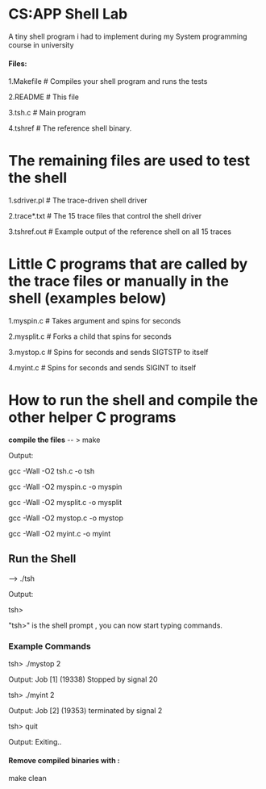 
# **CS:APP Shell Lab**

A tiny shell program i had to implement during my System programming course in university


#### Files:

1.Makefile	# Compiles your shell program and runs the tests

2.README		# This file

3.tsh.c		  # Main program 

4.tshref		# The reference shell binary.

# The remaining files are used to test the shell
1.sdriver.pl	# The trace-driven shell driver

2.trace*.txt	# The 15 trace files that control the shell driver

3.tshref.out 	# Example output of the reference shell on all 15 traces

# Little C programs that are called by the trace files or manually in the shell (examples below)
1.myspin.c	  # Takes argument <n> and spins for <n> seconds

2.mysplit.c	  # Forks a child that spins for <n> seconds

3.mystop.c    # Spins for <n> seconds and sends SIGTSTP to itself

4.myint.c     # Spins for <n> seconds and sends SIGINT to itself

# How to run the shell and compile the other helper C programs

**compile the files**
-- > make
  
Output:
  
gcc -Wall -O2    tsh.c   -o tsh
  
gcc -Wall -O2    myspin.c   -o myspin

gcc -Wall -O2    mysplit.c   -o mysplit

gcc -Wall -O2    mystop.c   -o mystop

gcc -Wall -O2    myint.c   -o myint
  

## Run the Shell 

--> ./tsh
 
Output:
  
tsh> 
  
"tsh>" is the shell prompt , you can now start typing commands. 
  
### Example Commands
  
 tsh> ./mystop 2
  
 Output: Job [1] (19338) Stopped by signal 20
  
tsh> ./myint 2

Output: Job [2] (19353) terminated by signal 2

tsh> quit

Output: Exiting..

#### Remove compiled binaries with :

make clean 
